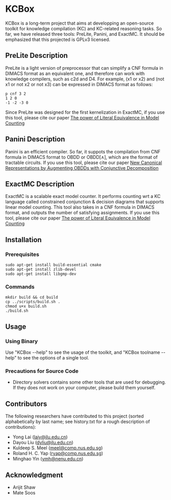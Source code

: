 # KCBox

KCBox is a long-term project that aims at developping an open-source toolkit for knowledge compilation (KC) and KC-related reasoning tasks. 
So far, we have released three tools: PreLite, Panini, and ExactMC.
It should be emphasized that this projected is GPLv3 licensed.

<!-- ####################################################################### -->

## PreLite Description

PreLite is a light version of preprocessor that can simplify a CNF formula in DIMACS format as an equivalent one, and therefore can work with knowledge compilers, such as c2d and D4.
For example, (x1 or x2) and (not x1 or not x2 or not x3) can be expressed in DIMACS format as follows:

```
p cnf 3 2
1 2 0
-1 -2 -3 0
```

Since PreLite was designed for the first kernelization in ExactMC, if you use this tool, please cite our paper [The power of Literal Equivalence in Model Counting](https://meelgroup.github.io/files/publications/AAAI-21-LMY.pdf)

## Panini Description

Panini is an efficient compiler. So far, it suppots the compilation from CNF formula in DIMACS format to OBDD or OBDD\[$\wedge$\], which are the format of tractable circuits. If you use this tool, please cite our paper [New Canonical Representations by Augmenting OBDDs with Conjunctive Decomposition](https://dblp.org/rec/journals/jair/LaiLY17.html?view=bibtex)

## ExactMC Description

ExactMC is a scalable exact model counter. It performs counting wrt a KC language called constrained conjunction \& decision diagrams that supports linear model counting. This tool also takes in a CNF formula in DIMACS format, and outputs the number of satisfying assignments. If you use this tool, please cite our paper [The power of Literal Equivalence in Model Counting](https://meelgroup.github.io/files/publications/AAAI-21-LMY.pdf)

<!-- ####################################################################### -->

## Installation

### Prerequisites

```
sudo apt-get install build-essential cmake
sudo apt-get install zlib-devel
sudo apt-get install libgmp-dev
```

### Commands

```
mkdir build && cd build
cp ../scripts/build.sh .
chmod u+x build.sh
./build.sh
```

<!-- ####################################################################### -->

## Usage

### Using Binary

Use "KCBox --help" to see the usage of the toolkit, and "KCBox toolname --help" to see the options of a single tool.

### Precautions for Source Code

- Directory solvers contains some other tools that are used for debugging. If they does not work on your computer, please build them yourself.

<!-- ####################################################################### -->

## Contributors

The following researchers have contributed to this project (sorted alphabetically by last name; see history.txt for a rough description of contributions): 

- Yong Lai (laiy@jlu.edu.cn)
- Dayou Liu (dyliu@jlu.edu.cn)
- Kuldeep S. Meel (meel@comp.nus.edu.sg)
- Roland H. C. Yap (ryap@comp.nus.edu.sg)
- Minghao Yin (ymh@nenu.edu.cn)

<!-- ####################################################################### -->

## Acknowledgment

- Arijit Shaw
- Mate Soos


